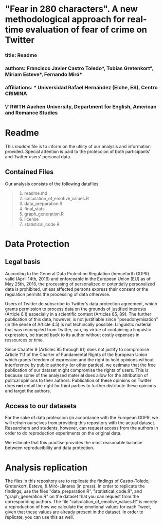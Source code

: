 
# "Fear in 280 characters". A new methodological approach for real-time evaluation of fear of crime on Twitter

### title: Readme
### authors: Francisco Javier Castro Toledo*, Tobias Gretenkort°, Miriam Esteve*, Fernando Miró*
### affiliations: * Universidad Rafael Hernández (Elche, ES), Centro CRIMINA
###               \° RWTH Aachen University, Department for English, American and Romance Studies
           

# Readme

This *readme* file is to inform on the utility of our analysis and information provided. Special attention is paid to the proteccion of both participants' and Twitter users' personal data. 

## Contained Files

Our analysis consists of the following datafiles

> 1. readme.md
> 2. calculation_of_emotive_values.R
> 3. data_preparation.R
> 4. final_stats
> 5. graph_generation.R
> 6. license
> 7. statistical_code.R

# Data Protection

## Legal basis

According to the General Data Protection Regulation (henceforth GDPR) valid (April 14th, 2016) and enforceable in the European Union (EU) as of May 25th, 2018, the processing of personalized or potentially personalized data is prohibited, unless affected persons express their consent or the regulation permits the processing of data otherwise. 

Users of Twitter do subscribe to Twitter's data protection agreement, which grants permission to process data on the grounds of justified interests (Article 6.1) especially in a scientific context (Articles 85, 89). The further publication of this data, however, is not justifiable since "pseudonymisation" (in the sense of Article 4.5) is not techincally possible. Linguistic material that was recompiled from Twitter, can, by virtue of containing a linguistic expression, be traced back to its author without costly expenses in ressources or time.

Since Chapter 9 (Articles 85 through 91) does not justify to compromise Article 11.1 of the Charter of Fundamental Rights of the European Union which grants freedom of expression and the right to hold opinions without interference by public authority (or other parties), we estimate that the free publication of our dataset might compromise the rights of users. This is because some of the analysed material does allow for the attribution of politcal opinions to their authors. Publication of these opinions on Twitter does **not** entail the right for third parties to further distribute these opinions and target the authors.

## Access to our datasets

For the sake of data proteccion (in accordance with the European GDPR, we will refrain ourselves from providing this repository with the actual dataset. Researchers and students, however, can request access from the authors in order to do reproduction experiments on the original data.

We estimate that this practise provides the most reasonable balance between reproducibility and data protection. 

# Analysis replication

The files in this repository are to replicate the findings of Castro-Toledo, Gretenkort, Esteve, & Miró-Llinares (in press). In order to replicate the findings, use the files "data_preparation.R", "statistical_code.R", and "graph_generation.R" on the dataset that you can request from the corresponding authors. The file "calculation_of_emotive_values.R" is merely a reproduction of how we calculate the emotional values for each Tweet, given that these values are already present in the dataset. In order to replicate, you can use this as well. 
